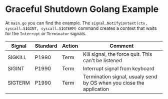# Graceful Shutdown Golang Example

At `main.go` you can find the example. The `signal.NotifyContext(ctx, syscall.SIGINT, syscall.SIGTERM)`
command creates a context that waits for the `Interrupt` or `Terminator` signals.

| Signal  | Standard | Action | Comment                                                              |
|---------|----------|--------|----------------------------------------------------------------------|
| SIGKILL | P1990    | Term   | Kill signal, the force quit. This can't be listened                  |
| SIGINT  | P1990    | Term   | Interrupt signal from keyboard                                       |
| SIGTERM | P1990    | Term   | Termination signal, usualy send by OS when you close the application |
